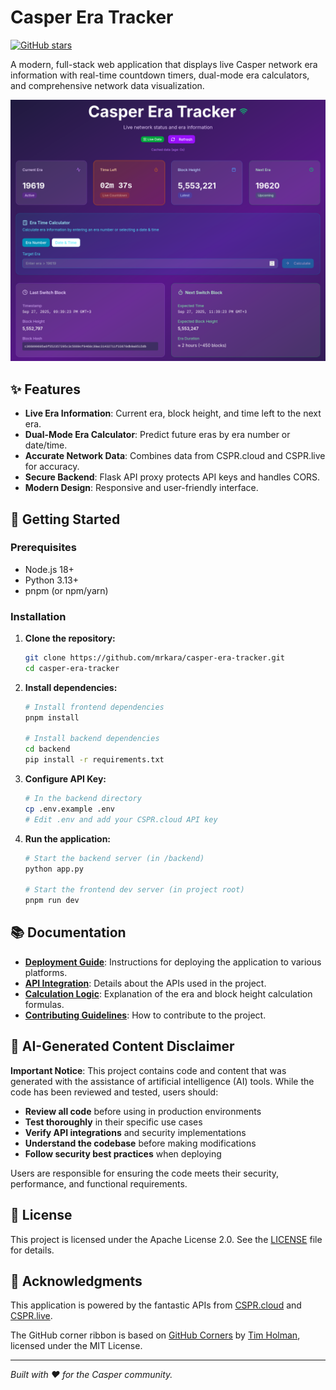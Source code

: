 # Casper Era Tracker

[![GitHub stars](https://img.shields.io/github/stars/mrkara/casper-era-tracker?style=social)](https://github.com/mrkara/casper-era-tracker/stargazers)

A modern, full-stack web application that displays live Casper network era information with real-time countdown timers, dual-mode era calculators, and comprehensive network data visualization.

![Casper Era Tracker Screenshot](https://raw.githubusercontent.com/mrkara/casper-era-tracker/master/docs/screenshot.png)

## ✨ Features

- **Live Era Information**: Current era, block height, and time left to the next era.
- **Dual-Mode Era Calculator**: Predict future eras by era number or date/time.
- **Accurate Network Data**: Combines data from CSPR.cloud and CSPR.live for accuracy.
- **Secure Backend**: Flask API proxy protects API keys and handles CORS.
- **Modern Design**: Responsive and user-friendly interface.

## 🚀 Getting Started

### Prerequisites

- Node.js 18+
- Python 3.13+
- pnpm (or npm/yarn)

### Installation

1.  **Clone the repository:**
    ```bash
    git clone https://github.com/mrkara/casper-era-tracker.git
    cd casper-era-tracker
    ```

2.  **Install dependencies:**
    ```bash
    # Install frontend dependencies
    pnpm install

    # Install backend dependencies
    cd backend
    pip install -r requirements.txt
    ```

3.  **Configure API Key:**
    ```bash
    # In the backend directory
    cp .env.example .env
    # Edit .env and add your CSPR.cloud API key
    ```

4.  **Run the application:**
    ```bash
    # Start the backend server (in /backend)
    python app.py

    # Start the frontend dev server (in project root)
    pnpm run dev
    ```

## 📚 Documentation

- **[Deployment Guide](DEPLOYMENT.md)**: Instructions for deploying the application to various platforms.
- **[API Integration](docs/API.md)**: Details about the APIs used in the project.
- **[Calculation Logic](docs/CALCULATIONS.md)**: Explanation of the era and block height calculation formulas.
- **[Contributing Guidelines](CONTRIBUTING.md)**: How to contribute to the project.

## 🤖 AI-Generated Content Disclaimer

**Important Notice**: This project contains code and content that was generated with the assistance of artificial intelligence (AI) tools. While the code has been reviewed and tested, users should:

- **Review all code** before using in production environments
- **Test thoroughly** in their specific use cases
- **Verify API integrations** and security implementations
- **Understand the codebase** before making modifications
- **Follow security best practices** when deploying

Users are responsible for ensuring the code meets their security, performance, and functional requirements.

## 📄 License

This project is licensed under the Apache License 2.0. See the [LICENSE](LICENSE) file for details.

## 🙏 Acknowledgments

This application is powered by the fantastic APIs from [CSPR.cloud](https://cspr.cloud/) and [CSPR.live](https://cspr.live/).

The GitHub corner ribbon is based on [GitHub Corners](https://github.com/tholman/github-corners) by [Tim Holman](https://tholman.com/), licensed under the MIT License.

---

*Built with ❤️ for the Casper community.*

